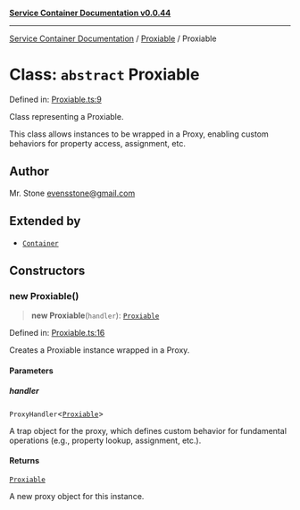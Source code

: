 [**Service Container Documentation v0.0.44**](../../README.md)

***

[Service Container Documentation](../../modules.md) / [Proxiable](../README.md) / Proxiable

# Class: `abstract` Proxiable

Defined in: [Proxiable.ts:9](https://github.com/stonemjs/service-container/blob/249b060f7936ebb0ea1e26fa167dc5f8fc0b9bc3/src/Proxiable.ts#L9)

Class representing a Proxiable.

This class allows instances to be wrapped in a Proxy, enabling custom behaviors for property access, assignment, etc.

## Author

Mr. Stone <evensstone@gmail.com>

## Extended by

- [`Container`](../../Container/classes/Container.md)

## Constructors

### new Proxiable()

> **new Proxiable**(`handler`): [`Proxiable`](Proxiable.md)

Defined in: [Proxiable.ts:16](https://github.com/stonemjs/service-container/blob/249b060f7936ebb0ea1e26fa167dc5f8fc0b9bc3/src/Proxiable.ts#L16)

Creates a Proxiable instance wrapped in a Proxy.

#### Parameters

##### handler

`ProxyHandler`\<[`Proxiable`](Proxiable.md)\>

A trap object for the proxy, which defines custom behavior for fundamental operations (e.g., property lookup, assignment, etc.).

#### Returns

[`Proxiable`](Proxiable.md)

A new proxy object for this instance.
